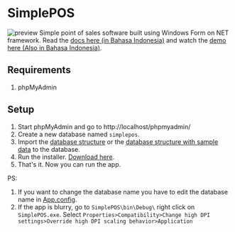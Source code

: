 # SimplePOS
![preview](https://i.imgur.com/U4z7Uq7.png)
Simple point of sales software built using Windows Form on NET framework.
Read the [docs here (in Bahasa Indonesia)](https://drive.google.com/file/d/1nZN9326ifCXp_2NPJxQNYzk0GpqMCLXG/) and watch the [demo here (Also in Bahasa Indonesia)](https://youtu.be/dJd33bVlmpY).

## Requirements

1. phpMyAdmin

## Setup
1. Start phpMyAdmin and go to http://localhost/phpmyadmin/
2. Create a new database named `simplepos`.
3. Import the [database structure](https://raw.githubusercontent.com/deddyromnan/SimplePOS/master/SimplePOS/database/simplepos.sql) or the [database structure with sample data](https://raw.githubusercontent.com/deddyromnan/SimplePOS/master/SimplePOS/database/simplepos_with_data.sql) to the database.
4. Run the installer. [Download here](https://github.com/deddyromnan/SimplePOS/releases/download/v0.8.1/installer.exe).
5. That's it. Now you can run the app.

PS:

1. If you want to change the database name you have to edit the database name in [App.config](https://github.com/deddyromnan/SimplePOS/blob/master/SimplePOS/App.config).
2. If the app is blurry, go to `SimplePOS\bin\Debug\` right click on `SimplePOS.exe`. Select `Properties>Compatibility>Change high DPI settings>Override high DPI scaling behavior>Application`
